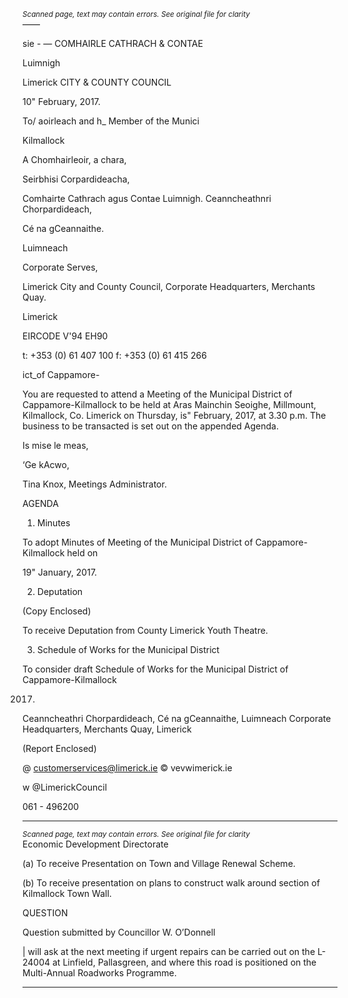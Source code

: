 *<small>Scanned page, text may contain errors. See original file for clarity</small>*  
——

sie -
—
COMHAIRLE
CATHRACH & CONTAE

Luimnigh

Limerick
CITY & COUNTY
COUNCIL

10" February, 2017.

To/ aoirleach and h_ Member of the Munici

Kilmallock

A Chomhairleoir, a chara,

Seirbhisi Corpardideacha,

Comhairte Cathrach agus Contae Luimnigh.
Ceanncheathnri Chorpardideach,

Cé na gCeannaithe.

Luimneach

Corporate Serves,

Limerick City and County Council,
Corporate Headquarters,
Merchants Quay.

Limerick

EIRCODE V'94 EH90

t: +353 (0) 61 407 100
f: +353 (0) 61 415 266

ict_of Cappamore-

You are requested to attend a Meeting of the Municipal District of Cappamore-Kilmallock to be
held at Aras Mainchin Seoighe, Millmount, Kilmallock, Co. Limerick on Thursday, is" February,
2017, at 3.30 p.m. The business to be transacted is set out on the appended Agenda.

Is mise le meas,

‘Ge kAcwo,

Tina Knox,
Meetings Administrator.

AGENDA
1. Minutes

To adopt Minutes of Meeting of the Municipal District of Cappamore-Kilmallock held on

19" January, 2017.

2. Deputation

(Copy Enclosed)

To receive Deputation from County Limerick Youth Theatre.

3. Schedule of Works for the Municipal District

To consider draft Schedule of Works for the Municipal District of Cappamore-Kilmallock

2017.

Ceanncheathri Chorpardideach, Cé na gCeannaithe, Luimneach
Corporate Headquarters, Merchants Quay, Limerick

(Report Enclosed)

@ customerservices@limerick.ie
© vevwimerick.ie

w @LimerickCouncil

061 - 496200

---
*<small>Scanned page, text may contain errors. See original file for clarity</small>*  
Economic Development Directorate

(a) To receive Presentation on Town and Village Renewal Scheme.

(b) To receive presentation on plans to construct walk around section of Kilmallock
Town Wall.

QUESTION

Question submitted by Councillor W. O’Donnell

| will ask at the next meeting if urgent repairs can be carried out on the L-24004 at
Linfield, Pallasgreen, and where this road is positioned on the Multi-Annual Roadworks
Programme.

---
